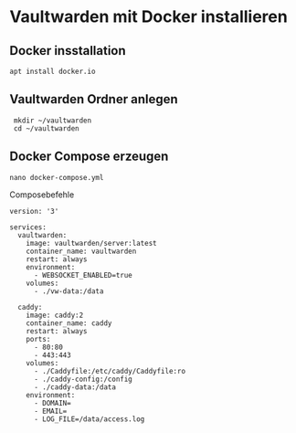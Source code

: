 # Vaultwarden mit Docker installieren

## Docker insstallation
```
apt install docker.io
```

## Vaultwarden Ordner anlegen
```
 mkdir ~/vaultwarden
 cd ~/vaultwarden
```

## Docker Compose erzeugen
```
nano docker-compose.yml
```

 Composebefehle

 ```
 version: '3'

 services:
   vaultwarden:
     image: vaultwarden/server:latest
     container_name: vaultwarden
     restart: always
     environment:
       - WEBSOCKET_ENABLED=true
     volumes:
       - ./vw-data:/data

   caddy:
     image: caddy:2
     container_name: caddy
     restart: always
     ports:
       - 80:80
       - 443:443
     volumes:
       - ./Caddyfile:/etc/caddy/Caddyfile:ro
       - ./caddy-config:/config
       - ./caddy-data:/data
     environment:
       - DOMAIN=
       - EMAIL=
       - LOG_FILE=/data/access.log
```
